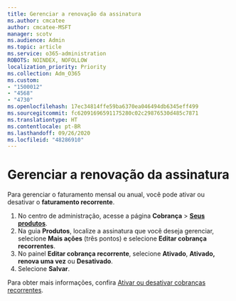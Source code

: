 ```yaml
---
title: Gerenciar a renovação da assinatura
ms.author: cmcatee
author: cmcatee-MSFT
manager: scotv
ms.audience: Admin
ms.topic: article
ms.service: o365-administration
ROBOTS: NOINDEX, NOFOLLOW
localization_priority: Priority
ms.collection: Adm_O365
ms.custom:
- "1500012"
- "4568"
- "4730"
ms.openlocfilehash: 17ec34814ffe59ba6370ea046494db6345eff499
ms.sourcegitcommit: fc62091696591175280c02c29876530d485c7871
ms.translationtype: HT
ms.contentlocale: pt-BR
ms.lasthandoff: 09/26/2020
ms.locfileid: "48286910"
---
```

# <a name="manage-subscription-renewal"></a>Gerenciar a renovação da assinatura

Para gerenciar o faturamento mensal ou anual, você pode ativar ou desativar o **faturamento recorrente**.

1. No centro de administração, acesse a página **Cobrança** > **[Seus produtos](https://go.microsoft.com/fwlink/p/?linkid=842054)**.
2. Na guia **Produtos**, localize a assinatura que você deseja gerenciar, selecione **Mais ações** (três pontos) e selecione **Editar cobrança recorrentes**.
3. No painel **Editar cobrança recorrente**, selecione **Ativado**, **Ativado, renova uma vez** ou **Desativado**.
4. Selecione **Salvar**.

Para obter mais informações, confira [Ativar ou desativar cobranças recorrentes](https://docs.microsoft.com/microsoft-365/commerce/subscriptions/renew-your-subscription#turn-recurring-billing-off-or-on).
